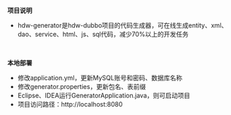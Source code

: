 **项目说明** 
- hdw-generator是hdw-dubbo项目的代码生成器，可在线生成entity、xml、dao、service、html、js、sql代码，减少70%以上的开发任务
<br> 



 **本地部署**
- 修改application.yml，更新MySQL账号和密码、数据库名称
- 修改generator.properties，更新包名、表前缀
- Eclipse、IDEA运行GeneratorApplication.java，则可启动项目
- 项目访问路径：http://localhost:8080


